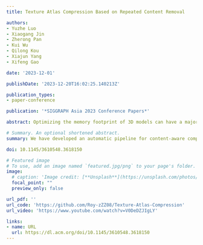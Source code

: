 ```yaml
---
title: Texture Atlas Compression Based on Repeated Content Removal

authors:
- Yuzhe Luo
- Xiaogang Jin
- Zherong Pan
- Kui Wu
- Qilong Kou
- Xiajun Yang
- Xifeng Gao

date: '2023-12-01'

publishDate: '2023-12-20T16:02:25.140213Z'

publication_types:
- paper-conference

publication: '*SIGGRAPH Asia 2023 Conference Papers*'

abstract: Optimizing the memory footprint of 3D models can have a major impact on the user experiences during real-time rendering and streaming visualization, where the major memory overhead lies in high-resolution texture data. In this work, we propose a robust and automatic pipeline to content-aware, lossy compression for texture atlas. The design of our solution lies in two observations- 1) mapping multiple surface patches to the same texture region is seamlessly compatible with the standard rendering pipeline, requiring no decompression before any usage; 2) a texture image has background regions and salient structural features, which can be handled separately to achieve a high compression rate. Accordingly, our method contains three phases. We first factor out redundant salient texture contents by detecting such regions and mapping their corresponding 3D surface patches to a single UV patch via a UV-preserving re-meshing procedure. We then compress redundant background content by clustering triangles into groups by their color. Finally, we create a new UV atlas with all repetitive texture contents removed and bake a new texture via differentiable rendering to remove potential inter-patch artifacts. To evaluate the efficacy of our approach, we batch-processed a dataset containing 100 models collected online. On average, our method achieves a texture atlas compression ratio of 81.80% with an averaged PSNR and MS-SSIM scores of 40.68 and 0.97, a marginal error in visual appearance.

# Summary. An optional shortened abstract.
summary: We have developed an automatic pipeline for content-aware compression of 3D model textures, achieving 81.80% average compression with minimal visual error.

doi: 10.1145/3610548.3618150

# Featured image
# To use, add an image named `featured.jpg/png` to your page's folder. 
image:
  # caption: 'Image credit: [**Unsplash**](https://unsplash.com/photos/jdD8gXaTZsc)'
  focal_point: ""
  preview_only: false

url_pdf: ''
url_code: 'https://github.com/Roy-zZZ08/Texture-Atlas-Compression'
url_video: 'https://www.youtube.com/watch?v=V0DeDZJIgLY'

links:
- name: URL
  url: https://dl.acm.org/doi/10.1145/3610548.3618150
---
```

